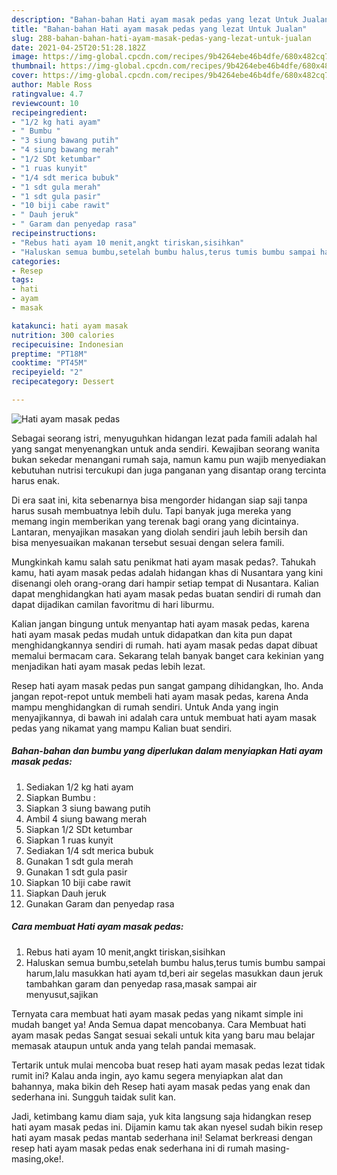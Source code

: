 ```yaml
---
description: "Bahan-bahan Hati ayam masak pedas yang lezat Untuk Jualan"
title: "Bahan-bahan Hati ayam masak pedas yang lezat Untuk Jualan"
slug: 288-bahan-bahan-hati-ayam-masak-pedas-yang-lezat-untuk-jualan
date: 2021-04-25T20:51:28.182Z
image: https://img-global.cpcdn.com/recipes/9b4264ebe46b4dfe/680x482cq70/hati-ayam-masak-pedas-foto-resep-utama.jpg
thumbnail: https://img-global.cpcdn.com/recipes/9b4264ebe46b4dfe/680x482cq70/hati-ayam-masak-pedas-foto-resep-utama.jpg
cover: https://img-global.cpcdn.com/recipes/9b4264ebe46b4dfe/680x482cq70/hati-ayam-masak-pedas-foto-resep-utama.jpg
author: Mable Ross
ratingvalue: 4.7
reviewcount: 10
recipeingredient:
- "1/2 kg hati ayam"
- " Bumbu "
- "3 siung bawang putih"
- "4 siung bawang merah"
- "1/2 SDt ketumbar"
- "1 ruas kunyit"
- "1/4 sdt merica bubuk"
- "1 sdt gula merah"
- "1 sdt gula pasir"
- "10 biji cabe rawit"
- " Dauh jeruk"
- " Garam dan penyedap rasa"
recipeinstructions:
- "Rebus hati ayam 10 menit,angkt tiriskan,sisihkan"
- "Haluskan semua bumbu,setelah bumbu halus,terus tumis bumbu sampai harum,lalu masukkan hati ayam td,beri air segelas masukkan daun jeruk tambahkan garam dan penyedap rasa,masak sampai air menyusut,sajikan"
categories:
- Resep
tags:
- hati
- ayam
- masak

katakunci: hati ayam masak 
nutrition: 300 calories
recipecuisine: Indonesian
preptime: "PT18M"
cooktime: "PT45M"
recipeyield: "2"
recipecategory: Dessert

---
```



![Hati ayam masak pedas](https://img-global.cpcdn.com/recipes/9b4264ebe46b4dfe/680x482cq70/hati-ayam-masak-pedas-foto-resep-utama.jpg)

Sebagai seorang istri, menyuguhkan hidangan lezat pada famili adalah hal yang sangat menyenangkan untuk anda sendiri. Kewajiban seorang  wanita bukan sekedar menangani rumah saja, namun kamu pun wajib menyediakan kebutuhan nutrisi tercukupi dan juga panganan yang disantap orang tercinta harus enak.

Di era  saat ini, kita sebenarnya bisa mengorder hidangan siap saji tanpa harus susah membuatnya lebih dulu. Tapi banyak juga mereka yang memang ingin memberikan yang terenak bagi orang yang dicintainya. Lantaran, menyajikan masakan yang diolah sendiri jauh lebih bersih dan bisa menyesuaikan makanan tersebut sesuai dengan selera famili. 



Mungkinkah kamu salah satu penikmat hati ayam masak pedas?. Tahukah kamu, hati ayam masak pedas adalah hidangan khas di Nusantara yang kini disenangi oleh orang-orang dari hampir setiap tempat di Nusantara. Kalian dapat menghidangkan hati ayam masak pedas buatan sendiri di rumah dan dapat dijadikan camilan favoritmu di hari liburmu.

Kalian jangan bingung untuk menyantap hati ayam masak pedas, karena hati ayam masak pedas mudah untuk didapatkan dan kita pun dapat menghidangkannya sendiri di rumah. hati ayam masak pedas dapat dibuat memalui bermacam cara. Sekarang telah banyak banget cara kekinian yang menjadikan hati ayam masak pedas lebih lezat.

Resep hati ayam masak pedas pun sangat gampang dihidangkan, lho. Anda jangan repot-repot untuk membeli hati ayam masak pedas, karena Anda mampu menghidangkan di rumah sendiri. Untuk Anda yang ingin menyajikannya, di bawah ini adalah cara untuk membuat hati ayam masak pedas yang nikamat yang mampu Kalian buat sendiri.

<!--inarticleads1-->

##### Bahan-bahan dan bumbu yang diperlukan dalam menyiapkan Hati ayam masak pedas:

1. Sediakan 1/2 kg hati ayam
1. Siapkan  Bumbu :
1. Siapkan 3 siung bawang putih
1. Ambil 4 siung bawang merah
1. Siapkan 1/2 SDt ketumbar
1. Siapkan 1 ruas kunyit
1. Sediakan 1/4 sdt merica bubuk
1. Gunakan 1 sdt gula merah
1. Gunakan 1 sdt gula pasir
1. Siapkan 10 biji cabe rawit
1. Siapkan  Dauh jeruk
1. Gunakan  Garam dan penyedap rasa




<!--inarticleads2-->

##### Cara membuat Hati ayam masak pedas:

1. Rebus hati ayam 10 menit,angkt tiriskan,sisihkan
1. Haluskan semua bumbu,setelah bumbu halus,terus tumis bumbu sampai harum,lalu masukkan hati ayam td,beri air segelas masukkan daun jeruk tambahkan garam dan penyedap rasa,masak sampai air menyusut,sajikan




Ternyata cara membuat hati ayam masak pedas yang nikamt simple ini mudah banget ya! Anda Semua dapat mencobanya. Cara Membuat hati ayam masak pedas Sangat sesuai sekali untuk kita yang baru mau belajar memasak ataupun untuk anda yang telah pandai memasak.

Tertarik untuk mulai mencoba buat resep hati ayam masak pedas lezat tidak rumit ini? Kalau anda ingin, ayo kamu segera menyiapkan alat dan bahannya, maka bikin deh Resep hati ayam masak pedas yang enak dan sederhana ini. Sungguh taidak sulit kan. 

Jadi, ketimbang kamu diam saja, yuk kita langsung saja hidangkan resep hati ayam masak pedas ini. Dijamin kamu tak akan nyesel sudah bikin resep hati ayam masak pedas mantab sederhana ini! Selamat berkreasi dengan resep hati ayam masak pedas enak sederhana ini di rumah masing-masing,oke!.

